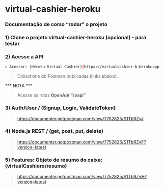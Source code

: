 # virtual-cashier-heroku


### Documentação de como “rodar” o projeto

### 1) Clone o projeto virtual-cashier-heroku (opcional) - para testar


### 2) Acesse a API

```bash
> Acessar: [Heroku Virtual Cashier](https://virtualcashier-b.herokuapp.com/)
```

> Collections do Postman publicadas (links abaixo).

*** NOTA ***

> Acesse as rotas **OpenApi** **"/oapi"**

### 3) Auth/User / (Signup, Login, ValidateToken)
>
>
> https://documenter.getpostman.com/view/7752825/S1TbRZvJ


### 4) Node.js REST / (get, post, put, delete)
>
>
> https://documenter.getpostman.com/view/7752825/S1TbRZvF?version=latest


### 5) Features: Objeto de resumo do caixa: (virtualCashiers/resumo)
>
>
> https://documenter.getpostman.com/view/7752825/S1TbRZvH?version=latest
